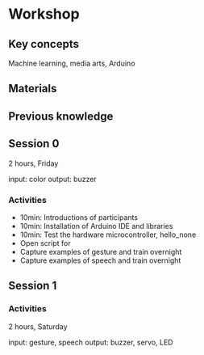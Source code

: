 # Workshop

## Key concepts

Machine learning, media arts, Arduino

## Materials

## Previous knowledge

## Session 0

2 hours, Friday

input: color
output: buzzer

### Activities

* 10min: Introductions of participants
* 10min: Installation of Arduino IDE and libraries
* 10min: Test the hardware microcontroller, hello_none
* Open script for 
* Capture examples of gesture and train overnight
* Capture examples of speech and train overnight

## Session 1

### Activities

2 hours, Saturday

input: gesture, speech
output: buzzer, servo, LED
